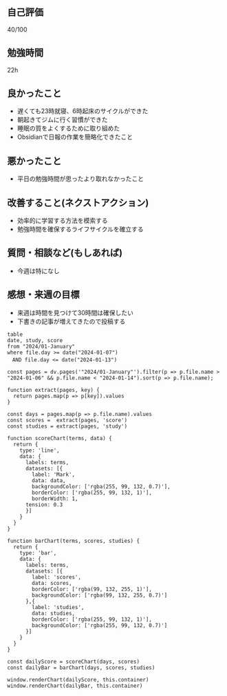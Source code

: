 ## 自己評価
40/100
## 勉強時間
22h
## 良かったこと
- 遅くても23時就寝、6時起床のサイクルができた
- 朝起きてジムに行く習慣ができた
- 睡眠の質をよくするために取り組めた
- Obsidianで日報の作業を簡略化できたこと
## 悪かったこと
- 平日の勉強時間が思ったより取れなかったこと
## 改善すること(ネクストアクション)
- 効率的に学習する方法を模索する
- 勉強時間を確保するライフサイクルを確立する
## 質問・相談など(もしあれば)
- 今週は特になし
## 感想・来週の目標
- 来週は時間を見つけて30時間は確保したい
- 下書きの記事が増えてきたので投稿する

```dataview
table
date, study, score
from "2024/01-January"
where file.day >= date("2024-01-07")
　AND file.day <= date("2024-01-13")
```

```dataviewjs
const pages = dv.pages('"2024/01-January"').filter(p => p.file.name > "2024-01-06" && p.file.name < "2024-01-14").sort(p => p.file.name);

function extract(pages, key) {
  return pages.map(p => p[key]).values
}

const days = pages.map(p => p.file.name).values  
const scores =  extract(pages, 'score')
const studies = extract(pages, 'study')

function scoreChart(terms, data) {
  return {
    type: 'line',
    data: {
      labels: terms,
      datasets: [{
        label: 'Mark',
        data: data,
        backgroundColor: ['rgba(255, 99, 132, 0.7)'],  
        borderColor: ['rgba(255, 99, 132, 1)'],  
        borderWidth: 1,
      tension: 0.3
      }]
    }
  }
}

function barChart(terms, scores, studies) {
  return {
    type: 'bar',
    data: {
      labels: terms,
      datasets: [{
        label: 'scores',
        data: scores,
        borderColor: ['rgba(99, 132, 255, 1)'],
        backgroundColor: ['rgba(99, 132, 255, 0.7)']
      },{
        label: 'studies',
        data: studies,
        borderColor: ['rgba(255, 99, 132, 1)'],
        backgroundColor: ['rgba(255, 99, 132, 0.7)']
      }]
    }
  }
}

const dailyScore = scoreChart(days, scores)
const dailyBar = barChart(days, scores, studies)

window.renderChart(dailyScore, this.container)
window.renderChart(dailyBar, this.container)
```

